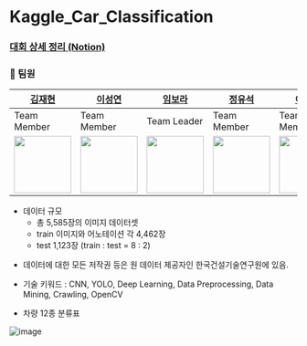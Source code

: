 # Kaggle_Car_Classification

### [대회 상세 정리 (Notion)](https://iris-kilometer-1d6.notion.site/Kaggle_-446c7c753e2141b9802f3e08f215d57e)


### 👥 팀원  
[김재현](http://https://github.com/jh941213) | [이성연](https://github.com/deepshadow25) | [임보라](https://github.com/violet417) | [정유석](https://github.com/dbtjr1103) | [이창재](https://github.com/com0040)
------|------|------|------|------|
Team Member|Team Member|Team Leader|Team Member|Team Member|
<img src="https://user-images.githubusercontent.com/112835087/214769736-c6880568-a4f9-42f7-b5d9-3ef466b6a997.jpeg" width="100" height="100">|<img src="https://user-images.githubusercontent.com/112835087/214769769-f12d45ae-6b09-4567-b142-591c73ccffdb.png" width="100" height="100">|<img src="https://user-images.githubusercontent.com/112835087/227434174-b9458dbd-3819-4947-8533-386baafcdfc1.jpg" width="100" height="100">|<img src ="https://user-images.githubusercontent.com/112835087/227434260-00788b7e-16ec-4d71-b2a5-2fa5fff37e6b.png" width="100" height="100">|<img src="https://user-images.githubusercontent.com/112835087/227434307-5314bcf8-8980-4389-8be8-4ca0b744d395.jpg" width="100" height="100">

- 데이터 규모 
  - 총 5,585장의 이미지 데이터셋
  - train 이미지와 어노테이션 각 4,462장
  - test 1,123장 (train : test = 8 : 2)

* 데이터에 대한 모든 저작권 등은 원 데이터 제공자인 한국건설기술연구원에 있음.


- 기술 키워드 
: CNN, YOLO, Deep Learning, Data Preprocessing, Data Mining, Crawling, OpenCV


- 차량 12종 분류표

![image](https://user-images.githubusercontent.com/115054681/232690637-3881ade0-7bc8-4546-ad7d-f0b8cb3664ea.png)
